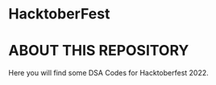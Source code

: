 # HacktoberFest
# ABOUT THIS REPOSITORY

<p align=>
Here you will find some DSA Codes for Hacktoberfest 2022.
</p>


